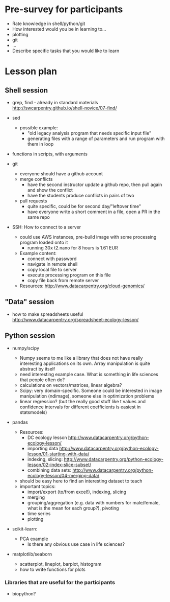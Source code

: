 # Pre-survey for participants
- Rate knowledge in shell/python/git
- How interested would you be in learning to...
 - plotting
 - git
 - ...
- Describe specific tasks that you would like to learn

# Lesson plan

## Shell session

- grep, find - already in standard materials http://swcarpentry.github.io/shell-novice/07-find/
- sed 
  - possible example: 
    - "old legacy analysis program that needs specific input file"
    - generating files with a range of parameters and run program with them in loop
- functions in scripts, with arguments


- git
  - everyone should have a github account
  - merge conflicts
    - have the second instructor update a github repo, then pull again and show the conflict
    - have the students produce conflicts in pairs of two
  - pull requests
    - quite specific, could be for second day/"leftover time"
    - have everyone write a short comment in a file, open a PR in the same repo


- SSH: How to connect to a server
  - could use AWS instances, pre-build image with some processing program loaded onto it
    - running 30x t2.nano for 8 hours is 1.61 EUR
  - Example content:
     - connect with password
     - navigate in remote shell
     - copy local file to server
     - execute processing program on this file
     - copy file back from remote server
  - Resources: http://www.datacarpentry.org/cloud-genomics/

## "Data" session
- how to make spreadsheets useful http://www.datacarpentry.org/spreadsheet-ecology-lesson/
 
## Python session

- numpy/scipy
  - Numpy seems to me like a library that does not have really interesting applications on its own. Array manipulation is quite abstract by itself
  - need interesting example case. 
   What is something in life sciences that people often do?
  - calculations on vectors/matrices, linear algebra?
  - Scipy: very domain-specific. Someone could be interested in image manipulation (ndimage), someone else in optimization problems
  - linear regression? (but the really good stuff like t values and confidence intervals for different coefficients is easiest in statsmodels)
 
- pandas
  - Resources:
    - DC ecology lesson http://www.datacarpentry.org/python-ecology-lesson/
    - importing data http://www.datacarpentry.org/python-ecology-lesson/01-starting-with-data/
    - indexing, slicing: http://www.datacarpentry.org/python-ecology-lesson/02-index-slice-subset/
    - combining data sets: http://www.datacarpentry.org/python-ecology-lesson/04-merging-data/
  - should be easy here to find an interesting dataset to teach
  - important topics:
    - import/export (to/from excel!), indexing, slicing
    - merging
    - grouping/aggregation (e.g. data with numbers for male/female, what is the mean for each group?), pivoting
    - time series
    - plotting
  
- scikit-learn:
  - PCA example
    - Is there any obvious use case in life sciences?
  
- matplotlib/seaborn
  - scatterplot, lineplot, barplot, histogram
  - how to write functions for plots
 
 ### Libraries that are useful for the participants
- biopython?